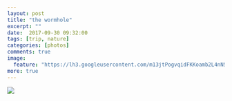 ```yaml
---
layout: post
title: "the wormhole"
excerpt: ""
date:  2017-09-30 09:32:00
tags: [trip, nature]
categories: [photos]
comments: true
image:
  feature: "https://lh3.googleusercontent.com/m13jtPogvqidFKKoamb2L4nNSURHy56NRYExwX1ahxf8rAKxcLQTtPqo-B97tZKHJEJ1Ycd_-nVmr_aq0g085H2xabTXj1kmMhoQ0MhprdququLP9HL58ItWHjtXODQP-u7mtRW4zwTNuVVytsui7mOjjjzoeAirXYKEt2RoyvqDw5hAJn97OIlJ-eGeRXcluOnGN79YJ_ByX-v-GjDj_VPTE8GPQCQ4MOfOvE34JOe_cN3DV2ip3e7ZaBQU8bMQcdBkA_nIhhkebZb3YhHcN-NPyb8gmixH_YDOa44MU2Ewm0irhZRpTzISdbUlWHTDDUT74BXlMdC8mj1WK9mnzlH7l4brQWcuGafarbjOOMZoMoGyzm-Is9sz2m8ffRW0bKN3-HiqmQZf5oLcAo5bgOjF-MIONJLe6pJAZmi03oVuZFcZ088xEM_xIi52ksHuFHxVq8iKxxeAetBUFX2evA4s55fSbbXbuqjQEhaSTQ_J-FXFe9P3-Mb_GR0ObWF9mU-hiA5rnbWaozNzSQ7LBtVw0g9B-PZYnWV45vVYhH0nm2AP5qUDC9PMMMNAkRvFDdpcnDy1cZUgFDdtDyA0EapY0d10cQciFfN_LfmZxSRup8HqV2G7qzH3J7zLDwnv9yAupfoz-TEIq8IC7Hqv0S2deXAE4-tz8gpZ=w1408-h940-no"
more: true
---
```


<img src="https://lh3.googleusercontent.com/0Gb_jGx8c_OPNcWWtaBpG15zYYjzcUtHXq2aykVhI_BtUnWp-hiaAYLF1u87Yco2BBk4AIeSm3RdYc0kW4wFgas9yuoWPfidrk9TwovwAt8oxWyaDwmvpsVrAfFSaMK-E3BqAkFq8c4x70GXYRwdPEjcpaxVq415Oa_LWN4L3aI22VyfuzqPg2yisCdnBezbqkSoWKbBxOFp4Bo6DmO70wV3hQNWk--Y4PVWiwUsr2aKZDWzvsauhccsJNx8RNGY7ZU21HWxh3bOnhyIJ7nrynZgwUU8Fnz8flQjwTwyTI0okRUt1MKSNeY2FbJt9IbA5_b3yrCv2VolbGcPtcJvXw0Gxjd4tyn6jbX1BtT_9ISdmLcrwC30G28FkPWR4PS4veKRfyffeHZbDrW4AdyXxlt9lU7jml3bd1amB-fhhT1LpvaEIoO2M-NKb4v-jrKpGvnAoeW8ZyaTXsDJYeXubEx62YSDbnge3FXcOEuKxd2uW4JDf8ZIBNoQFNXaFO8gpt8q9TnE3vTbqhltQAjUI-KCAfmz039eS5ECest-hC5iKCSN8NskGHv4piJmXTTIKJOA9233b_Q_7RGdGRBbRSJXGyDvnMxJdwNwABKgyhPLvR1U1pVbroRlrt553ap_YoD8a5CbNAZFuu88WA2MgCiYMDX6o0XOmkqz=w656-h437-no">